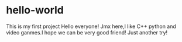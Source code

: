 # hello-world
This is my first project
Hello everyone!
Jmx here,I like C++ python and video ganmes.I hope we can be very good friend!
Just another try!

